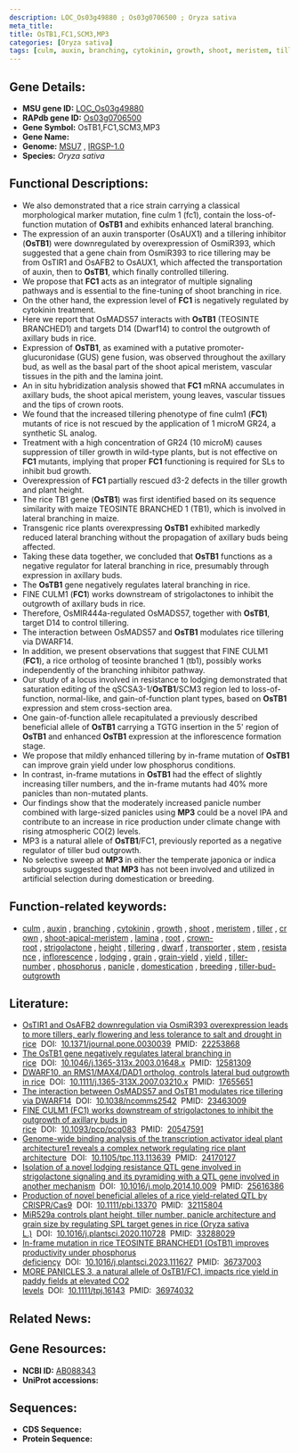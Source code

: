 ```yaml
---
description: LOC_Os03g49880 ; Os03g0706500 ; Oryza sativa
meta_title:
title: OsTB1,FC1,SCM3,MP3
categories: [Oryza sativa]
tags: [culm, auxin, branching, cytokinin, growth, shoot, meristem, tiller, crown, shoot apical meristem, lamina, root, crown root, strigolactone, height, tillering, dwarf, transporter, stem, resistance, inflorescence, lodging, grain, grain yield, yield, tiller number, phosphorus, panicle, domestication, breeding, tiller bud outgrowth]
---
```


## Gene Details:
- **MSU gene ID:** [LOC_Os03g49880](http://rice.uga.edu/cgi-bin/ORF_infopage.cgi?orf=LOC_Os03g49880)  
- **RAPdb gene ID:** [Os03g0706500](https://rapdb.dna.affrc.go.jp/locus/?name=Os03g0706500)  
- **Gene Symbol:** OsTB1,FC1,SCM3,MP3
- **Gene Name:**
- **Genome:**  [MSU7](http://rice.uga.edu/)&nbsp;,&nbsp;[IRGSP-1.0](https://rapdb.dna.affrc.go.jp/download/irgsp1.html)
- **Species:** *Oryza sativa*

## Functional Descriptions:
   - We also demonstrated that a rice strain carrying a classical morphological marker mutation, fine culm 1 (fc1), contain the loss-of-function mutation of **OsTB1** and exhibits enhanced lateral branching.
   - The expression of an auxin transporter (OsAUX1) and a tillering inhibitor (**OsTB1**) were downregulated by overexpression of OsmiR393, which suggested that a gene chain from OsmiR393 to rice tillering may be from OsTIR1 and OsAFB2 to OsAUX1, which affected the transportation of auxin, then to **OsTB1**, which finally controlled tillering.
   - We propose that **FC1** acts as an integrator of multiple signaling pathways and is essential to the fine-tuning of shoot branching in rice.
   - On the other hand, the expression level of **FC1** is negatively regulated by cytokinin treatment.
   - Here we report that OsMADS57 interacts with **OsTB1** (TEOSINTE BRANCHED1) and targets D14 (Dwarf14) to control the outgrowth of axillary buds in rice.
   - Expression of **OsTB1**, as examined with a putative promoter-glucuronidase (GUS) gene fusion, was observed throughout the axillary bud, as well as the basal part of the shoot apical meristem, vascular tissues in the pith and the lamina joint.
   - An in situ hybridization analysis showed that **FC1** mRNA accumulates in axillary buds, the shoot apical meristem, young leaves, vascular tissues and the tips of crown roots.
   - We found that the increased tillering phenotype of fine culm1 (**FC1**) mutants of rice is not rescued by the application of 1 microM GR24, a synthetic SL analog.
   - Treatment with a high concentration of GR24 (10 microM) causes suppression of tiller growth in wild-type plants, but is not effective on **FC1** mutants, implying that proper **FC1** functioning is required for SLs to inhibit bud growth.
   - Overexpression of **FC1** partially rescued d3-2 defects in the tiller growth and plant height.
   - The rice TB1 gene (**OsTB1**) was first identified based on its sequence similarity with maize TEOSINTE BRANCHED 1 (TB1), which is involved in lateral branching in maize.
   - Transgenic rice plants overexpressing **OsTB1** exhibited markedly reduced lateral branching without the propagation of axillary buds being affected.
   - Taking these data together, we concluded that **OsTB1** functions as a negative regulator for lateral branching in rice, presumably through expression in axillary buds.
   - The **OsTB1** gene negatively regulates lateral branching in rice.
   - FINE CULM1 (**FC1**) works downstream of strigolactones to inhibit the outgrowth of axillary buds in rice.
   - Therefore, OsMIR444a-regulated OsMADS57, together with **OsTB1**, target D14 to control tillering.
   - The interaction between OsMADS57 and **OsTB1** modulates rice tillering via DWARF14.
   - In addition, we present observations that suggest that FINE CULM1 (**FC1**), a rice ortholog of teosinte branched 1 (tb1), possibly works independently of the branching inhibitor pathway.
   - Our study of a locus involved in resistance to lodging demonstrated that saturation editing of the qSCSA3-1/**OsTB1**/SCM3 region led to loss-of-function, normal-like, and gain-of-function plant types, based on **OsTB1** expression and stem cross-section area.
   - One gain-of-function allele recapitulated a previously described beneficial allele of **OsTB1** carrying a TGTG insertion in the 5' region of **OsTB1** and enhanced **OsTB1** expression at the inflorescence formation stage.
   - We propose that mildly enhanced tillering by in-frame mutation of **OsTB1** can improve grain yield under low phosphorus conditions.
   - In contrast, in-frame mutations in **OsTB1** had the effect of slightly increasing tiller numbers, and the in-frame mutants had 40% more panicles than non-mutated plants.
   - Our findings show that the moderately increased panicle number combined with large-sized panicles using **MP3** could be a novel IPA and contribute to an increase in rice production under climate change with rising atmospheric CO(2) levels.
   - MP3 is a natural allele of **OsTB1**/FC1, previously reported as a negative regulator of tiller bud outgrowth.
   - No selective sweep at **MP3** in either the temperate japonica or indica subgroups suggested that **MP3** has not been involved and utilized in artificial selection during domestication or breeding.

## Function-related keywords:
   - [culm](/tags/culm/)&nbsp;,&nbsp;[auxin](/tags/auxin/)&nbsp;,&nbsp;[branching](/tags/branching/)&nbsp;,&nbsp;[cytokinin](/tags/cytokinin/)&nbsp;,&nbsp;[growth](/tags/growth/)&nbsp;,&nbsp;[shoot](/tags/shoot/)&nbsp;,&nbsp;[meristem](/tags/meristem/)&nbsp;,&nbsp;[tiller](/tags/tiller/)&nbsp;,&nbsp;[crown](/tags/crown/)&nbsp;,&nbsp;[shoot-apical-meristem](/tags/shoot-apical-meristem/)&nbsp;,&nbsp;[lamina](/tags/lamina/)&nbsp;,&nbsp;[root](/tags/root/)&nbsp;,&nbsp;[crown-root](/tags/crown-root/)&nbsp;,&nbsp;[strigolactone](/tags/strigolactone/)&nbsp;,&nbsp;[height](/tags/height/)&nbsp;,&nbsp;[tillering](/tags/tillering/)&nbsp;,&nbsp;[dwarf](/tags/dwarf/)&nbsp;,&nbsp;[transporter](/tags/transporter/)&nbsp;,&nbsp;[stem](/tags/stem/)&nbsp;,&nbsp;[resistance](/tags/resistance/)&nbsp;,&nbsp;[inflorescence](/tags/inflorescence/)&nbsp;,&nbsp;[lodging](/tags/lodging/)&nbsp;,&nbsp;[grain](/tags/grain/)&nbsp;,&nbsp;[grain-yield](/tags/grain-yield/)&nbsp;,&nbsp;[yield](/tags/yield/)&nbsp;,&nbsp;[tiller-number](/tags/tiller-number/)&nbsp;,&nbsp;[phosphorus](/tags/phosphorus/)&nbsp;,&nbsp;[panicle](/tags/panicle/)&nbsp;,&nbsp;[domestication](/tags/domestication/)&nbsp;,&nbsp;[breeding](/tags/breeding/)&nbsp;,&nbsp;[tiller-bud-outgrowth](/tags/tiller-bud-outgrowth/)

## Literature:
   - [OsTIR1 and OsAFB2 downregulation via OsmiR393 overexpression leads to more tillers, early flowering and less tolerance to salt and drought in rice](https://www.doi.org/10.1371/journal.pone.0030039)&nbsp;&nbsp;DOI:&nbsp;&nbsp;[10.1371/journal.pone.0030039](https://www.doi.org/10.1371/journal.pone.0030039)&nbsp;&nbsp;PMID:&nbsp;&nbsp;[22253868](https://pubmed.ncbi.nlm.nih.gov/22253868/)
   - [The OsTB1 gene negatively regulates lateral branching in rice](https://www.doi.org/10.1046/j.1365-313x.2003.01648.x)&nbsp;&nbsp;DOI:&nbsp;&nbsp;[10.1046/j.1365-313x.2003.01648.x](https://www.doi.org/10.1046/j.1365-313x.2003.01648.x)&nbsp;&nbsp;PMID:&nbsp;&nbsp;[12581309](https://pubmed.ncbi.nlm.nih.gov/12581309/)
   - [DWARF10, an RMS1/MAX4/DAD1 ortholog, controls lateral bud outgrowth in rice](https://www.doi.org/10.1111/j.1365-313X.2007.03210.x)&nbsp;&nbsp;DOI:&nbsp;&nbsp;[10.1111/j.1365-313X.2007.03210.x](https://www.doi.org/10.1111/j.1365-313X.2007.03210.x)&nbsp;&nbsp;PMID:&nbsp;&nbsp;[17655651](https://pubmed.ncbi.nlm.nih.gov/17655651/)
   - [The interaction between OsMADS57 and OsTB1 modulates rice tillering via DWARF14](https://www.doi.org/10.1038/ncomms2542)&nbsp;&nbsp;DOI:&nbsp;&nbsp;[10.1038/ncomms2542](https://www.doi.org/10.1038/ncomms2542)&nbsp;&nbsp;PMID:&nbsp;&nbsp;[23463009](https://pubmed.ncbi.nlm.nih.gov/23463009/)
   - [FINE CULM1 (FC1) works downstream of strigolactones to inhibit the outgrowth of axillary buds in rice](https://www.doi.org/10.1093/pcp/pcq083)&nbsp;&nbsp;DOI:&nbsp;&nbsp;[10.1093/pcp/pcq083](https://www.doi.org/10.1093/pcp/pcq083)&nbsp;&nbsp;PMID:&nbsp;&nbsp;[20547591](https://pubmed.ncbi.nlm.nih.gov/20547591/)
   - [Genome-wide binding analysis of the transcription activator ideal plant architecture1 reveals a complex network regulating rice plant architecture](https://www.doi.org/10.1105/tpc.113.113639)&nbsp;&nbsp;DOI:&nbsp;&nbsp;[10.1105/tpc.113.113639](https://www.doi.org/10.1105/tpc.113.113639)&nbsp;&nbsp;PMID:&nbsp;&nbsp;[24170127](https://pubmed.ncbi.nlm.nih.gov/24170127/)
   - [Isolation of a novel lodging resistance QTL gene involved in strigolactone signaling and its pyramiding with a QTL gene involved in another mechanism](https://www.doi.org/10.1016/j.molp.2014.10.009)&nbsp;&nbsp;DOI:&nbsp;&nbsp;[10.1016/j.molp.2014.10.009](https://www.doi.org/10.1016/j.molp.2014.10.009)&nbsp;&nbsp;PMID:&nbsp;&nbsp;[25616386](https://pubmed.ncbi.nlm.nih.gov/25616386/)
   - [Production of novel beneficial alleles of a rice yield-related QTL by CRISPR/Cas9](https://www.doi.org/10.1111/pbi.13370)&nbsp;&nbsp;DOI:&nbsp;&nbsp;[10.1111/pbi.13370](https://www.doi.org/10.1111/pbi.13370)&nbsp;&nbsp;PMID:&nbsp;&nbsp;[32115804](https://pubmed.ncbi.nlm.nih.gov/32115804/)
   - [MiR529a controls plant height, tiller number, panicle architecture and grain size by regulating SPL target genes in rice (Oryza sativa L.)](https://www.doi.org/10.1016/j.plantsci.2020.110728)&nbsp;&nbsp;DOI:&nbsp;&nbsp;[10.1016/j.plantsci.2020.110728](https://www.doi.org/10.1016/j.plantsci.2020.110728)&nbsp;&nbsp;PMID:&nbsp;&nbsp;[33288029](https://pubmed.ncbi.nlm.nih.gov/33288029/)
   - [In-frame mutation in rice TEOSINTE BRANCHED1 (OsTB1) improves productivity under phosphorus deficiency](https://www.doi.org/10.1016/j.plantsci.2023.111627)&nbsp;&nbsp;DOI:&nbsp;&nbsp;[10.1016/j.plantsci.2023.111627](https://www.doi.org/10.1016/j.plantsci.2023.111627)&nbsp;&nbsp;PMID:&nbsp;&nbsp;[36737003](https://pubmed.ncbi.nlm.nih.gov/36737003/)
   - [MORE PANICLES 3, a natural allele of OsTB1/FC1, impacts rice yield in paddy fields at elevated CO2 levels](https://www.doi.org/10.1111/tpj.16143)&nbsp;&nbsp;DOI:&nbsp;&nbsp;[10.1111/tpj.16143](https://www.doi.org/10.1111/tpj.16143)&nbsp;&nbsp;PMID:&nbsp;&nbsp;[36974032](https://pubmed.ncbi.nlm.nih.gov/36974032/)

## Related News:

## Gene Resources:
- **NCBI ID:**  [AB088343](http://www.ncbi.nlm.nih.gov/nuccore/AB088343)
- **UniProt accessions:** [](https://www.uniprot.org/uniprotkb//entry)

## Sequences:
- **CDS Sequence:**
- **Protein Sequence:**
